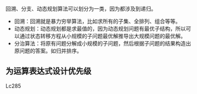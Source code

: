 <!--
 * @Author: QingHui Meng
 * @Date: 2021-04-23 10:14:14
-->
回溯、分支、动态规划算法可以划分为一类，因为都涉及到递归。
* 回溯：回溯就是暴力穷举算法，比如求所有的子集、全排列、组合等等。
* 动态规划：动态规划都是求最值的，因为动态规划问题有最优子结构，所以可以通过状态转移方程从小规模的子问题最优解推导出大规模问题的最优解。
* 分治算法：将原有问题分解成小规模的子问题，然后根据子问题的结果构造出原问题的答案。如归并排序。

## 为运算表达式设计优先级
Lc285